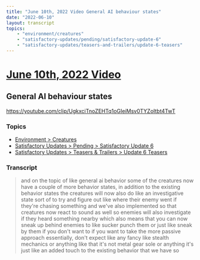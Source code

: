 ```yaml
---
title: "June 10th, 2022 Video General AI behaviour states"
date: "2022-06-10"
layout: transcript
topics:
    - "environment/creatures"
    - "satisfactory-updates/pending/satisfactory-update-6"
    - "satisfactory-updates/teasers-and-trailers/update-6-teasers"
---
```

# [June 10th, 2022 Video](../2022-06-10.md)
## General AI behaviour states
https://youtube.com/clip/UgkxciTnoZEHTq1oGIeiMsv0TYZoItbt4TwT

### Topics
* [Environment > Creatures](../topics/environment/creatures.md)
* [Satisfactory Updates > Pending > Satisfactory Update 6](../topics/satisfactory-updates/pending/satisfactory-update-6.md)
* [Satisfactory Updates > Teasers & Trailers > Update 6 Teasers](../topics/satisfactory-updates/teasers-and-trailers/update-6-teasers.md)

### Transcript

> and on the topic of like general ai behavior some of the creatures now have a couple of more behavior states, in addition to the existing behavior states the creatures will now also do like an investigative state sort of to try and figure out like where their enemy went if they're chasing something and we've also implemented so that creatures now react to sound as well so enemies will also investigate if they heard something nearby which also means that you can now sneak up behind enemies to like sucker punch them or just like sneak by them if you don't want to if you want to take the more passive approach essentially, don't expect like any fancy like stealth mechanics or anything like that it's not metal gear sole or anything it's just like an added touch to the existing behavior that we have so
